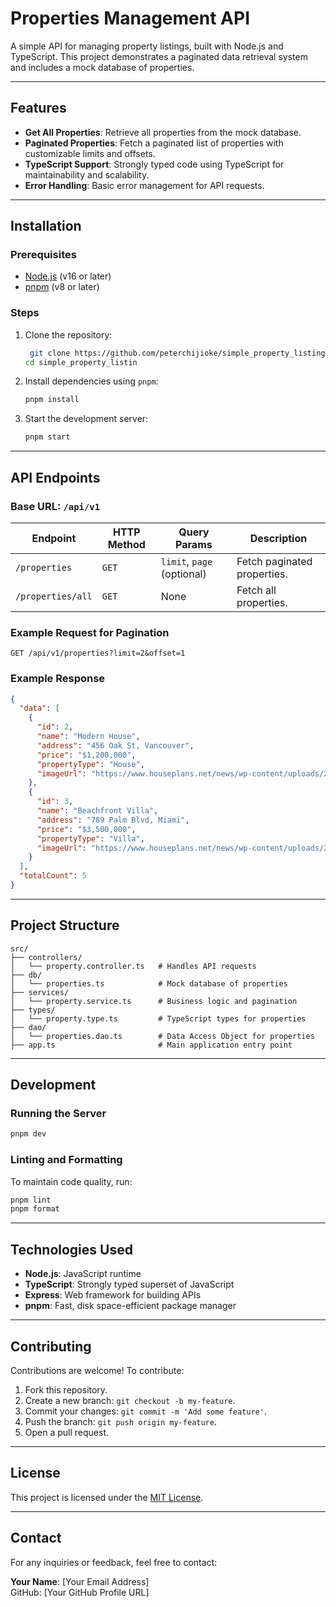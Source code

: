 






# Properties Management API

A simple API for managing property listings, built with Node.js and TypeScript. This project demonstrates a paginated data retrieval system and includes a mock database of properties.

---

## Features

- **Get All Properties**: Retrieve all properties from the mock database.
- **Paginated Properties**: Fetch a paginated list of properties with customizable limits and offsets.
- **TypeScript Support**: Strongly typed code using TypeScript for maintainability and scalability.
- **Error Handling**: Basic error management for API requests.

---

## Installation

### Prerequisites

- [Node.js](https://nodejs.org/) (v16 or later)
- [pnpm](https://pnpm.io/) (v8 or later)

### Steps

1. Clone the repository:
   ```bash
    git clone https://github.com/peterchijioke/simple_property_listing.git
   cd simple_property_listin
   ```

2. Install dependencies using `pnpm`:
   ```bash
   pnpm install
   ```

3. Start the development server:
   ```bash
   pnpm start
   ```

---

## API Endpoints

### **Base URL**: `/api/v1`

| Endpoint                | HTTP Method | Query Params                   | Description                       |
|-------------------------|-------------|--------------------------------|-----------------------------------|
| `/properties`           | `GET`       | `limit`, `page` (optional)   | Fetch paginated properties.       |
| `/properties/all`       | `GET`       | None                           | Fetch all properties.             |

### Example Request for Pagination
```
GET /api/v1/properties?limit=2&offset=1
```

### Example Response
```json
{
  "data": [
    {
      "id": 2,
      "name": "Modern House",
      "address": "456 Oak St, Vancouver",
      "price": "$1,200,000",
      "propertyType": "House",
      "imageUrl": "https://www.houseplans.net/news/wp-content/uploads/2023/07/57260-768.jpeg"
    },
    {
      "id": 3,
      "name": "Beachfront Villa",
      "address": "789 Palm Blvd, Miami",
      "price": "$3,500,000",
      "propertyType": "Villa",
      "imageUrl": "https://www.houseplans.net/news/wp-content/uploads/2023/07/57260-768.jpeg"
    }
  ],
  "totalCount": 5
}
```

---

## Project Structure

```plaintext
src/
├── controllers/
│   └── property.controller.ts   # Handles API requests
├── db/
│   └── properties.ts            # Mock database of properties
├── services/
│   └── property.service.ts      # Business logic and pagination
├── types/
│   └── property.type.ts         # TypeScript types for properties
├── dao/
│   └── properties.dao.ts        # Data Access Object for properties
├── app.ts                       # Main application entry point
```

---

## Development

### Running the Server
```bash
pnpm dev
```

### Linting and Formatting
To maintain code quality, run:
```bash
pnpm lint
pnpm format
```

---

## Technologies Used

- **Node.js**: JavaScript runtime
- **TypeScript**: Strongly typed superset of JavaScript
- **Express**: Web framework for building APIs
- **pnpm**: Fast, disk space-efficient package manager

---

## Contributing

Contributions are welcome! To contribute:

1. Fork this repository.
2. Create a new branch: `git checkout -b my-feature`.
3. Commit your changes: `git commit -m 'Add some feature'`.
4. Push the branch: `git push origin my-feature`.
5. Open a pull request.

---

## License

This project is licensed under the [MIT License](LICENSE).

---

## Contact

For any inquiries or feedback, feel free to contact:

**Your Name**: [Your Email Address]  
GitHub: [Your GitHub Profile URL]  
